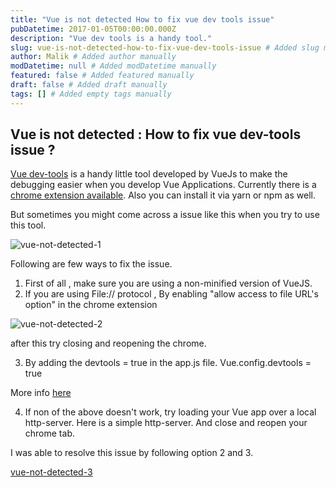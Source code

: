 ```yaml
---
title: "Vue is not detected How to fix vue dev tools issue"
pubDatetime: 2017-01-05T00:00:00.000Z
description: "Vue dev tools is a handy tool."
slug: vue-is-not-detected-how-to-fix-vue-dev-tools-issue # Added slug manually based on title
author: Malik # Added author manually
modDatetime: null # Added modDatetime manually
featured: false # Added featured manually
draft: false # Added draft manually
tags: [] # Added empty tags manually
---
```


## Vue is not detected : How to fix vue dev-tools issue ?

[Vue dev-tools](https://github.com/vuejs/vue-devtools) is a handy little tool developed by VueJs to make the debugging easier when you develop Vue Applications. Currently there is a [chrome extension available](https://chrome.google.com/webstore/detail/vuejs-devtools/nhdogjmejiglipccpnnnanhbledajbpd). Also you can install it via yarn or npm as well.

But sometimes you might come across a issue like this when you try to use this tool.

![vue-not-detected-1](https://lazydevguy.files.wordpress.com/2017/01/vue-is-not-detected1.png)

Following are few ways to fix the issue.

1. First of all , make sure you are using a non-minified version of VueJS.
2. If you are using File:// protocol , By enabling "allow access to file URL's option" in the chrome extension

![vue-not-detected-2](https://lazydevguy.files.wordpress.com/2017/01/vue-is-not-detected-chrome-extension.png?w=300&h=145)

after this try closing and reopening the chrome.

3. By adding the devtools = true in the app.js file.
Vue.config.devtools = true

More info [here](https://vuejs.org/v2/api/#devtools)

4. If non of the above doesn't work, try loading your Vue app over a local http-server.
Here is a simple http-server. And close and reopen your chrome tab.

I was able to resolve this issue by following option 2 and 3.

[vue-not-detected-3](https://lazydevguy.files.wordpress.com/2017/01/vue-is-not-detected-solved.png) 